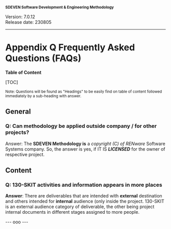 <small>**SDEVEN Software Development & Engineering Methodology**</small>

Version: 7.0.12<br>
Release date: 230805

***

# Appendix Q Frequently Asked Questions (FAQs)

**Table of Content**

[TOC]

<small>
Note: Questions will be found as "Headings" to be easily find on table of content followed immediately by a sub-heading with answer.
</small>

## General

### Q: Can methodology be applied outside company / for other projects?

Answer: The **SDEVEN Methodology is** a *copyright (C) of RENware* Software Systems company. So, the answer is yes, if IT IS ***LICENSED*** for the owner of respective project.

## Content
### Q: 130-SKIT activities and information appears in more places

**Answer**: There are deliverables that are intended with **external** destination and others intended for **internal** audience (only inside the project. 130-SKIT is an external audience category of deliverable, the other being project internal documents in different stages assigned to more people.

--- ooo ---